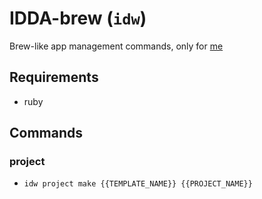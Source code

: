 # IDDA-brew (`idw`)
Brew-like app management commands, only for [me](https://github.com/HelloDHLyn)

## Requirements
  - ruby

## Commands
### project
  - `idw project make {{TEMPLATE_NAME}} {{PROJECT_NAME}}`